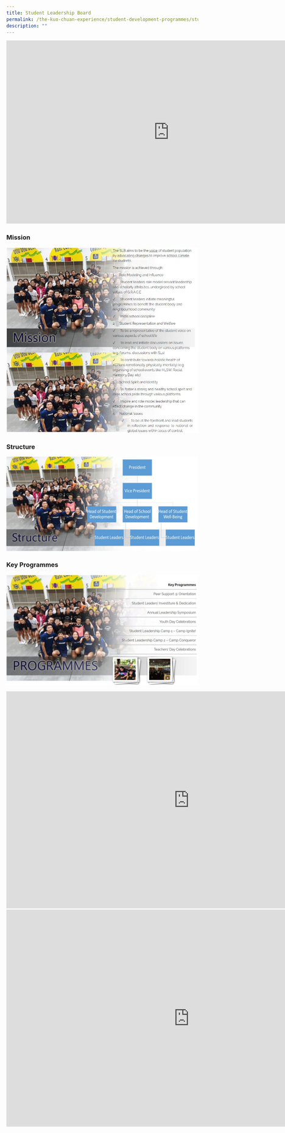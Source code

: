 ```yaml
---
title: Student Leadership Board
permalink: /the-kuo-chuan-experience/student-development-programmes/student-leadership-board/
description: ""
---
```

<iframe width="853" height="480" src="https://www.youtube.com/embed/3jr2L2po1xI" title="The Student Leaders Investiture and Dedication (SLID) Ceremony" frameborder="0" allow="accelerometer; autoplay; clipboard-write; encrypted-media; gyroscope; picture-in-picture" allowfullscreen></iframe>



### Mission

![](/images/The%20Kuo%20Chuan%20Experience/Student%20Development%20Programmes/Student%20Leadership%20Board%20Mission.jpg)

### Structure

![](/images/The%20Kuo%20Chuan%20Experience/Student%20Development%20Programmes/Student%20Leadership%20Board%20Structure.jpg)

### Key Programmes

![](/images/The%20Kuo%20Chuan%20Experience/Student%20Development%20Programmes/Student%20Leadership%20Board%20Programmes.jpg)


<iframe allowfullscreen="true" height="569" width="960" frameborder="0" src="https://docs.google.com/presentation/d/e/2PACX-1vRBd6LE6IvGTIkFlGZM5iChY2dgCaQNjYuFGVbsjMbGVXxJ_AlX6p6XRfv1m9Ct-NTPvadxNCUBs0rG/embed?start=true&amp;loop=true&amp;delayms=3000"></iframe>


<iframe allowfullscreen="true" height="569" width="960" frameborder="0" src="https://docs.google.com/presentation/d/e/2PACX-1vTC5o62-2pzxsp1UaT4Ai6QZNKQfzzYTmMJA7ov_RxA2MjQjNSP9FDFRFLSEX2DiZj0_zMcRtWL6-JB/embed?start=true&amp;loop=true&amp;delayms=3000"></iframe>